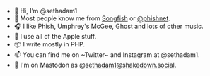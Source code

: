 - 👋 Hi, I’m @sethadam1
- 🐡 Most people know me from [Songfish](https://songfishapp.com) or [@phishnet](https://github.com/phishnet). 
- 🎧 I like Phish, Umphrey's McGee, Ghost and lots of other music. 
- 🍎 I use all of the Apple stuff. 
- 📦 I write mostly in PHP.  
- 📫 You can find me on ~Twitter~ and Instagram at @sethadam1.  
- 🐘 I'm on Mastodon as @sethadam1@shakedown.social.
